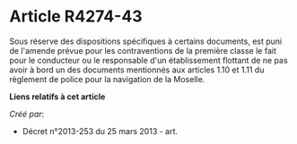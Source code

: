 # Article R4274-43

Sous réserve des dispositions spécifiques à certains documents, est puni de l'amende prévue pour les contraventions de la
première classe le fait pour le conducteur ou le responsable d'un établissement flottant de ne pas avoir à bord un des
documents mentionnés aux articles 1.10 et 1.11 du règlement de police pour la navigation de la Moselle.

**Liens relatifs à cet article**

_Créé par_:

  - Décret n°2013-253 du 25 mars 2013 - art.
